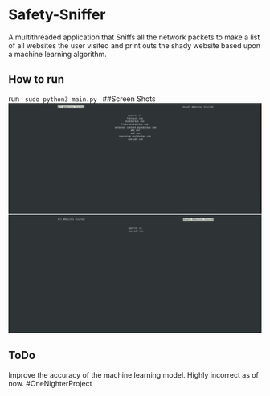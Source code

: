 # Safety-Sniffer
A multithreaded application that Sniffs all the network packets to make a list of all websites the user visited and print outs the shady website based upon a machine learning algorithm.
## How to run
run <code> sudo python3 main.py </code>
##Screen Shots
![Alt text](ScreenShots/all.png?raw=true "All")
![Alt text](ScreenShots/Unsafe.png?raw=true "Unsafe")
## ToDo
Improve the accuracy of the machine learning model. Highly incorrect as of now. #OneNighterProject
